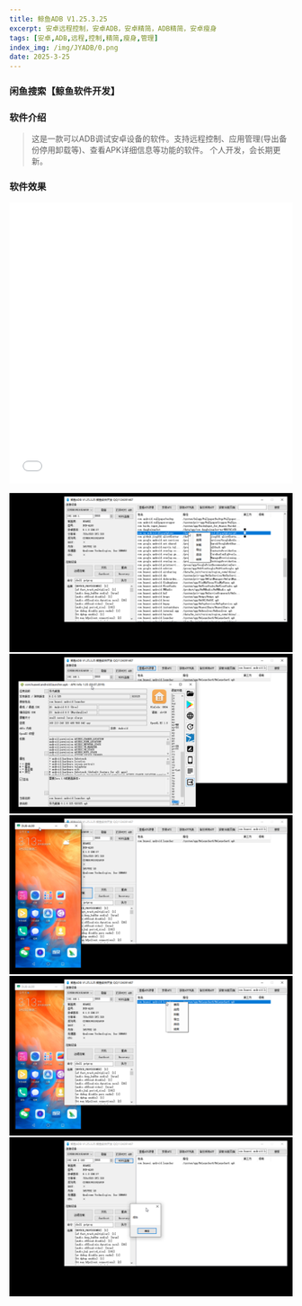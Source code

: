 ```yaml
---
title: 鲸鱼ADB V1.25.3.25
excerpt: 安卓远程控制，安卓ADB，安卓精简，ADB精简，安卓瘦身
tags: [安卓,ADB,远程,控制,精简,瘦身,管理]
index_img: /img/JYADB/0.png
date: 2025-3-25
---
```


### 闲鱼搜索【鲸鱼软件开发】

### 软件介绍
> 这是一款可以ADB调试安卓设备的软件。支持远程控制、应用管理(导出备份停用卸载等)、查看APK详细信息等功能的软件。
个人开发，会长期更新。


### 软件效果
<iframe src="//player.bilibili.com/player.html?isOutside=true&aid=114226098084793&bvid=BV1bWoYYREVM&cid=29071378458&p=1" scrolling="no" border="0" frameborder="no" framespacing="0" allowfullscreen="true" width="100%" height="500px"></iframe>

![](/img/JYADB/0.png)
![](/img/JYADB/1.png)
![](/img/JYADB/2.png)
![](/img/JYADB/3.png)
![](/img/JYADB/4.png)
